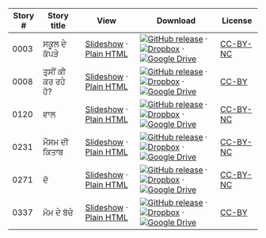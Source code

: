 Story # | Story title | View | Download | License
-------- | -----------  |:-------:| ---------------- | -------
0003 | ਸਕੂਲ ਦੇ ਕੱਪੜੇ | <a href="https://global-asp.github.io/stories/pa/0003_ਸਕੂਲ-ਦੇ-ਕੱਪੜੇ_slides.html" target="_blank">Slideshow</a> · [Plain HTML](https://global-asp.github.io/stories/pa/0003_ਸਕੂਲ-ਦੇ-ਕੱਪੜੇ.html) | [![GitHub release](https://cloud.githubusercontent.com/assets/9295750/9483128/0e089e5e-4b51-11e5-98ca-6da5cef156a7.png "GitHub release")]() · [![Dropbox](https://cloud.githubusercontent.com/assets/9295750/10150606/3f5ae2dc-65f5-11e5-8f63-841c51cc1cde.png "Dropbox")]() · [![Google Drive](https://cloud.githubusercontent.com/assets/9295750/9473522/1d6fdde4-4b10-11e5-98f5-aa6c6b04a08e.png "Google Drive")](https://drive.google.com/open?id=0B59ZADK9EsbsMjA3dlU0YnB3NWM) | [CC-BY-NC](http://creativecommons.org/licenses/by-nc/3.0/)
0008 | ਤੁਸੀਂ ਕੀ ਕਰ ਰਹੇ ਹੋ? | <a href="https://global-asp.github.io/stories/pa/0008_ਤੁਸੀਂ-ਕੀ-ਕਰ-ਰਹੇ-ਹੋ_slides.html" target="_blank">Slideshow</a> · [Plain HTML](https://global-asp.github.io/stories/pa/0008_ਤੁਸੀਂ-ਕੀ-ਕਰ-ਰਹੇ-ਹੋ.html) | [![GitHub release](https://cloud.githubusercontent.com/assets/9295750/9483128/0e089e5e-4b51-11e5-98ca-6da5cef156a7.png "GitHub release")]() · [![Dropbox](https://cloud.githubusercontent.com/assets/9295750/10150606/3f5ae2dc-65f5-11e5-8f63-841c51cc1cde.png "Dropbox")]() · [![Google Drive](https://cloud.githubusercontent.com/assets/9295750/9473522/1d6fdde4-4b10-11e5-98f5-aa6c6b04a08e.png "Google Drive")](https://drive.google.com/open?id=0B59ZADK9EsbsMjA3dlU0YnB3NWM) | [CC-BY](https://creativecommons.org/licenses/by/3.0/)
0120 | ਵਾਲ | <a href="https://global-asp.github.io/stories/pa/0120_ਵਾਲ_slides.html" target="_blank">Slideshow</a> · [Plain HTML](https://global-asp.github.io/stories/pa/0120_ਵਾਲ.html) | [![GitHub release](https://cloud.githubusercontent.com/assets/9295750/9483128/0e089e5e-4b51-11e5-98ca-6da5cef156a7.png "GitHub release")]() · [![Dropbox](https://cloud.githubusercontent.com/assets/9295750/10150606/3f5ae2dc-65f5-11e5-8f63-841c51cc1cde.png "Dropbox")]() · [![Google Drive](https://cloud.githubusercontent.com/assets/9295750/9473522/1d6fdde4-4b10-11e5-98f5-aa6c6b04a08e.png "Google Drive")](https://drive.google.com/open?id=0B59ZADK9EsbsMjA3dlU0YnB3NWM) | [CC-BY-NC](http://creativecommons.org/licenses/by-nc/3.0/)
0231 | ਮੌਸਮ ਦੀ ਕਿਤਾਬ | <a href="https://global-asp.github.io/stories/pa/0231_ਮੌਸਮ-ਦੀ-ਕਿਤਾਬ_slides.html" target="_blank">Slideshow</a> · [Plain HTML](https://global-asp.github.io/stories/pa/0231_ਮੌਸਮ-ਦੀ-ਕਿਤਾਬ.html) | [![GitHub release](https://cloud.githubusercontent.com/assets/9295750/9483128/0e089e5e-4b51-11e5-98ca-6da5cef156a7.png "GitHub release")]() · [![Dropbox](https://cloud.githubusercontent.com/assets/9295750/10150606/3f5ae2dc-65f5-11e5-8f63-841c51cc1cde.png "Dropbox")]() · [![Google Drive](https://cloud.githubusercontent.com/assets/9295750/9473522/1d6fdde4-4b10-11e5-98f5-aa6c6b04a08e.png "Google Drive")](https://drive.google.com/open?id=0B59ZADK9EsbsMjA3dlU0YnB3NWM) | [CC-BY-NC](http://creativecommons.org/licenses/by-nc/3.0/)
0271 | ਦੋ | <a href="https://global-asp.github.io/stories/pa/0271_ਦੋ_slides.html" target="_blank">Slideshow</a> · [Plain HTML](https://global-asp.github.io/stories/pa/0271_ਦੋ.html) | [![GitHub release](https://cloud.githubusercontent.com/assets/9295750/9483128/0e089e5e-4b51-11e5-98ca-6da5cef156a7.png "GitHub release")]() · [![Dropbox](https://cloud.githubusercontent.com/assets/9295750/10150606/3f5ae2dc-65f5-11e5-8f63-841c51cc1cde.png "Dropbox")]() · [![Google Drive](https://cloud.githubusercontent.com/assets/9295750/9473522/1d6fdde4-4b10-11e5-98f5-aa6c6b04a08e.png "Google Drive")](https://drive.google.com/open?id=0B59ZADK9EsbsMjA3dlU0YnB3NWM) | [CC-BY-NC](http://creativecommons.org/licenses/by-nc/3.0/)
0337 | ਮੋਮ ਦੇ ਬੱਚੇ | <a href="https://global-asp.github.io/stories/pa/0337_ਮੋਮ-ਦੇ-ਬੱਚੇ_slides.html" target="_blank">Slideshow</a> · [Plain HTML](https://global-asp.github.io/stories/pa/0337_ਮੋਮ-ਦੇ-ਬੱਚੇ.html) | [![GitHub release](https://cloud.githubusercontent.com/assets/9295750/9483128/0e089e5e-4b51-11e5-98ca-6da5cef156a7.png "GitHub release")]() · [![Dropbox](https://cloud.githubusercontent.com/assets/9295750/10150606/3f5ae2dc-65f5-11e5-8f63-841c51cc1cde.png "Dropbox")]() · [![Google Drive](https://cloud.githubusercontent.com/assets/9295750/9473522/1d6fdde4-4b10-11e5-98f5-aa6c6b04a08e.png "Google Drive")](https://drive.google.com/open?id=0B59ZADK9EsbsMjA3dlU0YnB3NWM) | [CC-BY](https://creativecommons.org/licenses/by/3.0/)
